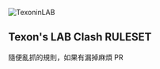 ![TexoninLAB](https://texon.io/assets/images/rich-logo-dark.svg)

## Texon's LAB Clash RULESET
隨便亂抓的規則，如果有漏掉麻煩 PR
